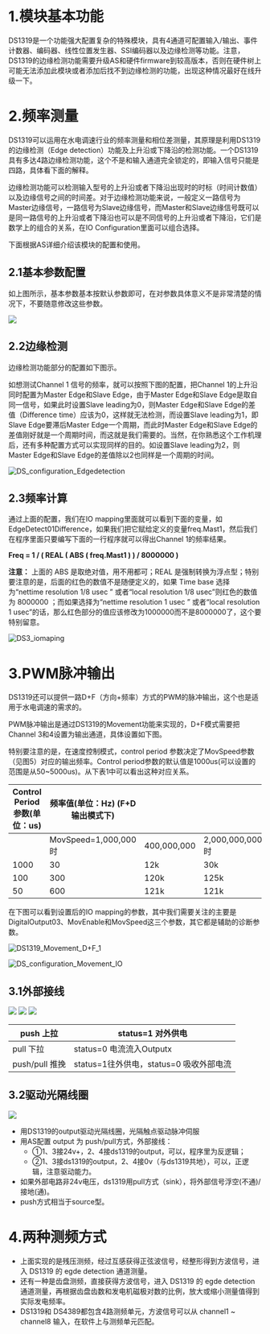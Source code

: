 # 1.模块基本功能

DS1319是一个功能强大配置复杂的特殊模块，具有4通道可配置输入/输出、事件计数器、编码器、线性位置发生器、SSI编码器以及边缘检测等功能。注意，DS1319的边缘检测功能需要升级AS和硬件firmware到较高版本，否则在硬件树上可能无法添加此模块或者添加后找不到边缘检测的功能，出现这种情况最好在线升级一下。

# 2.频率测量

DS1319可以运用在水电调速行业的频率测量和相位差测量，其原理是利用DS1319的边缘检测（Edge detection）功能及上升沿或下降沿的检测功能。一个DS1319具有多达4路边缘检测功能，这个不是和输入通道完全锁定的，即输入信号只能是四路，具体看下面的解释。

边缘检测功能可以检测输入型号的上升沿或者下降沿出现时的时标（时间计数值）以及边缘信号之间的时间差。对于边缘检测功能来说，一般定义一路信号为Master边缘信号，一路信号为Slave边缘信号，而Master和Slave边缘信号既可以是同一路信号的上升沿或者下降沿也可以是不同信号的上升沿或者下降沿，它们是数学上的组合的关系，在IO Configuration里面可以组合选择。

下面根据AS详细介绍该模块的配置和使用。

## 2.1基本参数配置

如上图所示，基本参数基本按默认参数即可，在对参数具体意义不是非常清楚的情况下，不要随意修改这些参数。

![](FILES/023X20DS1319模块测频功能与PWM脉冲输出/15ee0afc99e1248cada4558d3bc53808.png)

## 2.2边缘检测

边缘检测功能部分的配置如下图示。

如想测试Channel 1 信号的频率，就可以按照下图的配置，把Channel 1的上升沿同时配置为Master Edge和Slave Edge，由于Master Edge和Slave Edge是取自同一信号，如果此时设置Slave leading为0，则Master Edge和Slave Edge的差值（Difference time）应该为0，这样就无法检测，而设置Slave leading为1，即Slave Edge要滞后Master Edge一个周期，而此时Master Edge和Slave Edge的差值刚好就是一个周期时间，而这就是我们需要的。当然，在你熟悉这个工作机理后，还有多种配置方式可以实现同样的目的。如设置Slave leading为2，则Master Edge和Slave Edge的差值除以2也同样是一个周期的时间。

![DS_configuration_Edgedetection](FILES/023X20DS1319模块测频功能与PWM脉冲输出/317e4bfcb8b34e48fa8bc81b3db7332e.jpeg)

## 2.3频率计算

通过上面的配置，我们在IO mapping里面就可以看到下面的变量，如EdgeDetect01Difference，如果我们把它赋给定义的变量freq.Mast1，然后我们在程序里面只要编写下面的一行程序就可以得出Channel 1的频率结果。

**Freq = 1 / ( REAL ( ABS ( freq.Mast1 ) ) / 8000000 )**

**注意：** 上面的 ABS 是取绝对值，用不用都可；REAL 是强制转换为浮点型；特别要注意的是，后面的红色的数值不是随便定义的，如果 Time base 选择为“nettime resolution 1/8 usec ” 或者“local resolution 1/8 usec”则红色的数值为 8000000 ；而如果选择为“nettime resolution 1 usec ” 或者“local resolution 1 usec”的话，那么红色部分的值应该修改为1000000而不是8000000了，这个要特别留意。

![DS3_iomaping](FILES/023X20DS1319模块测频功能与PWM脉冲输出/b08002fd566c084d094333e81229e9d6.jpeg)

# 3.PWM脉冲输出

DS1319还可以提供一路D+F（方向+频率）方式的PWM的脉冲输出，这个也是适用于水电调速的需求的。

PWM脉冲输出是通过DS1319的Movement功能来实现的，D+F模式需要把Channel 3和4设置为输出通道，具体设置如下图。

特别要注意的是，在速度控制模式，control period 参数决定了MovSpeed参数（见图5）对应的输出频率。Control period参数的默认值是1000us(可以设置的范围是从50\~5000us)。从下表1中可以看出这种对应关系。

| Control Period参数(单位：us) | 频率值(单位：Hz) (F+D输出模式下) |             |                 |
|------------------------------|----------------------------------|-------------|-----------------|
|                              | MovSpeed=1,000,000时             | 400,000,000 | 2,000,000,000时 |
| 1000                         | 30                               | 12k         | 30k             |
| 100                          | 300                              | 120k        | 125k            |
| 50                           | 600                              | 121k        | 121k            |

在下图可以看到设置后的IO mapping的参数，其中我们需要关注的主要是DigitalOutput03、MovEnable和MovSpeed这三个参数，其它都是辅助的诊断参数。

![DS1319_Movement_D+F_1](FILES/023X20DS1319模块测频功能与PWM脉冲输出/a37ec33d0e4072a532b1086b43676aa6.jpeg)

![DS_configuration_Movement_IO](FILES/023X20DS1319模块测频功能与PWM脉冲输出/1db73674dc53d1ab59eeef98eb0fb2a4.jpeg)

## 3.1外部接线

![](FILES/023X20DS1319模块测频功能与PWM脉冲输出/e0a31ca7f1ee2b237537b06495e9b739.png) ![](FILES/023X20DS1319模块测频功能与PWM脉冲输出/43134daa18de903bb3fb39605658e096.png) ![](FILES/023X20DS1319模块测频功能与PWM脉冲输出/095c29c3419d84e92bde41f472646cec.png)

| push 上拉      | status=1 对外供电                       |
| -------------- | --------------------------------------- |
| pull 下拉      | status=0 电流流入Outputx                |
| push/pull 推挽 | status=1往外供电，status=0 吸收外部电流 |

## 3.2驱动光隔线圈

![](FILES/023X20DS1319模块测频功能与PWM脉冲输出/bbcd6de908759d446000aa7e34de555e.png)

- 用DS1319的output驱动光隔线圈，光隔触点驱动脉冲伺服
- 用AS配置 output 为 push/pull方式，外部接线：
  - ①1、3接24v+，2、4接ds1319的output，可以，程序里为反逻辑；
  - ②1、3接ds1319的output，2、4接0v（与ds1319共地），可以，正逻辑，注意驱动能力。
- 如果外部电路非24v电压，ds1319用pull方式（sink），将外部信号浮空(不通)/接地(通)。
- push方式相当于source型。

# 4.两种测频方式

- 上面实现的是残压测频，经过互感获得正弦波信号，经整形得到方波信号，进入 DS1319 的 egde detection 通道测量。
- 还有一种是齿盘测频，直接获得方波信号，进入 DS1319 的 egde detection 通道测量，再根据齿盘齿数和发电机磁极对数的比例，放大或缩小测量值得到实际发电频率。
- DS1319和 DS4389都包含4路测频单元，方波信号可以从 channel1 ~ channel8 输入，在软件上与测频单元匹配。
